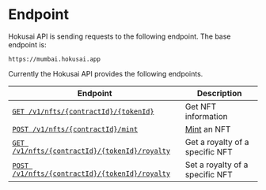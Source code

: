 # Endpoint
Hokusai API is sending requests to the following endpoint. The base endpoint is:
```
https://mumbai.hokusai.app
```

Currently the Hokusai API provides the following endpoints.

|Endpoint|Description|
|--|--|
|[`GET /v1/nfts/{contractId}/{tokenId}`](nft/get)|Get NFT information|
|[`POST /v1/nfts/{contractId}/mint`](nft/mint)|[Mint](glosarry#Mint) an NFT|
|[`GET /v1/nfts/{contractId}/{tokenId}/royalty`](royalty/get)|Get a royalty of a specific NFT|
|[`POST /v1/nfts/{contractId}/{tokenId}/royalty`](royalty/set)|Set a royalty of a specific NFT|